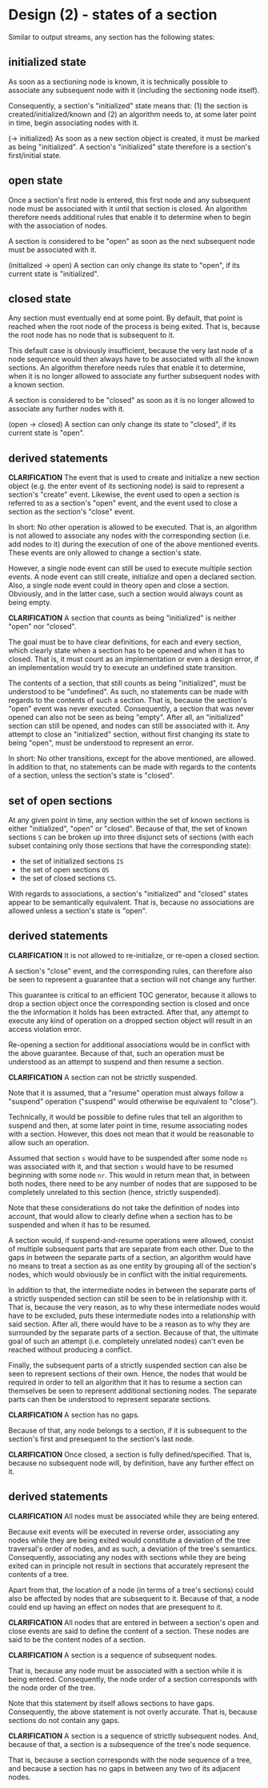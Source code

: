 
<!-- ======================================================================= -->
# Design (2) - states of a section

Similar to output streams, any section has the following states:

<!-- ======================================================================= -->
## initialized state

As soon as a sectioning node is known, it is technically possible to associate
any subsequent node with it (including the sectioning node itself).

Consequently, a section's "initialized" state means that: (1) the section is
created/initialized/known and (2) an algorithm needs to, at some later point
in time, begin associating nodes with it.

(-> initialized)
As soon as a new section object is created, it must be marked as being
"initialized". A section's "initialized" state therefore is a section's
first/initial state.

<!-- ======================================================================= -->
## open state

Once a section's first node is entered, this first node and any subsequent node
must be associated with it until that section is closed. An algorithm therefore
needs additional rules that enable it to determine when to begin with the
association of nodes.

A section is considered to be "open" as soon as the next subsequent node
must be associated with it.

(initialized -> open)
A section can only change its state to "open",
if its current state is "initialized".

<!-- ======================================================================= -->
## closed state

Any section must eventually end at some point. By default, that point is
reached when the root node of the process is being exited. That is, because
the root node has no node that is subsequent to it.

This default case is obviously insufficient, because the very last node of
a node sequence would then always have to be associated with all the known
sections. An algorithm therefore needs rules that enable it to determine,
when it is no longer allowed to associate any further subsequent nodes with
a known section.

A section is considered to be "closed" as soon as it is no longer allowed
to associate any further nodes with it.

(open -> closed)
A section can only change its state to "closed",
if its current state is "open".

<!-- ======================================================================= -->
## derived statements

**CLARIFICATION**
The event that is used to create and initialize a new section object (e.g. the
enter event of its sectioning node) is said to represent a section's "create"
event. Likewise, the event used to open a section is referred to as a section's
"open" event, and the event used to close a section as the section's "close"
event.

In short: No other operation is allowed to be executed. That is, an algorithm
is not allowed to associate any nodes with the corresponding section (i.e. add
nodes to it) during the execution of one of the above mentioned events. These
events are only allowed to change a section's state.

However, a single node event can still be used to execute multiple section
events. A node event can still create, initialize and open a declared section.
Also, a single node event could in theory open and close a section. Obviously,
and in the latter case, such a section would always count as being empty.

**CLARIFICATION**
A section that counts as being "initialized" is neither "open" nor "closed".

The goal must be to have clear definitions, for each and every section, which
clearly state when a section has to be opened and when it has to closed. That
is, it must count as an implementation or even a design error, if an
implementation would try to execute an undefined state transition.

The contents of a section, that still counts as being "initialized", must be
understood to be "undefined". As such, no statements can be made with regards
to the contents of such a section. That is, because the section's "open" event
was never executed. Consequently, a section that was never opened can also not
be seen as being "empty". After all, an "initialized" section can still be
opened, and nodes can still be associated with it. Any attempt to close an
"initialized" section, without first changing its state to being "open", must
be understood to represent an error.

In short: No other transitions, except for the above mentioned, are allowed.
In addition to that, no statements can be made with regards to the contents
of a section, unless the section's state is "closed".

<!-- ======================================================================= -->
## set of open sections

At any given point in time, any section within the set of known sections is
either "initialized", "open" or "closed". Because of that, the set of known
sections `S` can be broken up into three disjunct sets of sections (with each
subset containing only those sections that have the corresponding state):

* the set of initialized sections `IS`
* the set of open sections `OS`
* the set of closed sections `CS`.

With regards to associations, a section's "initialized" and "closed" states
appear to be semantically equivalent. That is, because no associations are
allowed unless a section's state is "open".

<!-- ======================================================================= -->
## derived statements

**CLARIFICATION**
It is not allowed to re-initialize, or re-open a closed section.

A section's "close" event, and the corresponding rules, can therefore also
be seen to represent a guarantee that a section will not change any further.

This guarantee is critical to an efficient TOC generator, because it allows to
drop a section object once the corresponding section is closed and once the the
information it holds has been extracted. After that, any attempt to execute any
kind of operation on a dropped section object will result in an access violation
error.

Re-opening a section for additional associations would be in conflict with the
above guarantee. Because of that, such an operation must be understood as an
attempt to suspend and then resume a section.

**CLARIFICATION**
A section can not be strictly suspended.

Note that it is assumed, that a "resume" operation must always follow a
"suspend" operation ("suspend" would otherwise be equivalent to "close").

Technically, it would be possible to define rules that tell an algorithm to
suspend and then, at some later point in time, resume associating nodes with a
section. However, this does not mean that it would be reasonable to allow such
an operation.

Assumed that section `s` would have to be suspended after some node `ns` was
associated with it, and that section `s` would have to be resumed beginning
with some node `nr`. This would in return mean that, in between both nodes,
there need to be any number of nodes that are supposed to be completely
unrelated to this section (hence, strictly suspended).

Note that these considerations do not take the definition of nodes into account,
that would allow to clearly define when a section has to be suspended and when
it has to be resumed.

A section would, if suspend-and-resume operations were allowed, consist of
multiple subsequent parts that are separate from each other. Due to the gaps
in between the separate parts of a section, an algorithm would have no means
to treat a section as as one entity by grouping all of the section's nodes,
which would obviously be in conflict with the initial requirements.

In addition to that, the intermediate nodes in between the separate parts of
a strictly suspended section can still be seen to be in relationship with it.
That is, because the very reason, as to why these intermediate nodes would
have to be excluded, puts these intermediate nodes into a relationship with
said section. After all, there would have to be a reason as to why they are
surrounded by the separate parts of a section. Because of that, the ultimate
goal of such an attempt (i.e. completely unrelated nodes) can't even be reached
without producing a conflict.

Finally, the subsequent parts of a strictly suspended section can also be seen
to represent sections of their own. Hence, the nodes that would be required in
order to tell an algorithm that it has to resume a section can themselves be
seen to represent additional sectioning nodes. The separate parts can then be
understood to represent separate sections.

**CLARIFICATION**
A section has no gaps.

Because of that, any node belongs to a section, if it is subsequent to the
section's first and presequent to the section's last node.

**CLARIFICATION**
Once closed, a section is fully defined/specified. That is, because no
subsequent node will, by definition, have any further effect on it.

<!-- ======================================================================= -->
## derived statements

**CLARIFICATION**
All nodes must be associated while they are being entered.

Because exit events will be executed in reverse order, associating any nodes
while they are being exited would constitute a deviation of the tree traversal's
order of nodes, and as such, a deviation of the tree's semantics. Consequently,
associating any nodes with sections while they are being exited can in principle
not result in sections that accurately represent the contents of a tree.

Apart from that, the location of a node (in terms of a tree's sections) could
also be affected by nodes that are subsequent to it. Because of that, a node
could end up having an effect on nodes that are presequent to it.

**CLARIFICATION**
All nodes that are entered in between a section's open and close events are
said to define the content of a section. These nodes are said to be the content
nodes of a section.

**CLARIFICATION**
A section is a sequence of subsequent nodes.

That is, because any node must be associated with a section while it is being
entered. Consequently, the node order of a section corresponds with the node
order of the tree.

Note that this statement by itself allows sections to have gaps. Consequently,
the above statement is not overly accurate. That is, because sections do not
contain any gaps.

**CLARIFICATION**
A section is a sequence of strictly subsequent nodes.
And, because of that, a section is a subsequence of the tree's node sequence.

That is, because a section corresponds with the node sequence of a tree, and
because a section has no gaps in between any two of its adjacent nodes.
